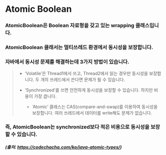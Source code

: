 # Atomic Boolean

### AtomicBoolean은 Boolean 자료형을 갖고 있는 wrapping 클래스입니다. 
### AtomicBoolean 클래서는 멀티쓰레드 환경에서 동시성을 보장합니다.

### 자바에서 동시성 문제를 해결하는데 3가지 방법이 있습니다.

> - ‘Volatile’은 Thread1에서 쓰고, Thread2에서 읽는 경우만 동시성을 보장합니다. 두 개의 쓰레드에서 쓴다면 문제가 될 수 있습니다.
> 
> - ‘Synchronized’를 쓰면 안전하게 동시성을 보장할 수 있습니다. 하지만 비용이 가장 큽니다.
> 
>	- ‘Atomic’ 클래스는 CAS(compare-and-swap)를 이용하여 동시성을 보장합니다. 여러 쓰레드에서 데이터를 write해도 문제가 없습니다.

### 즉, AtomicBoolean는 synchronized보다 적은 비용으로 동시성을 보장할 수 있습니다.

##### (출처: https://codechacha.com/ko/java-atomic-types/)

